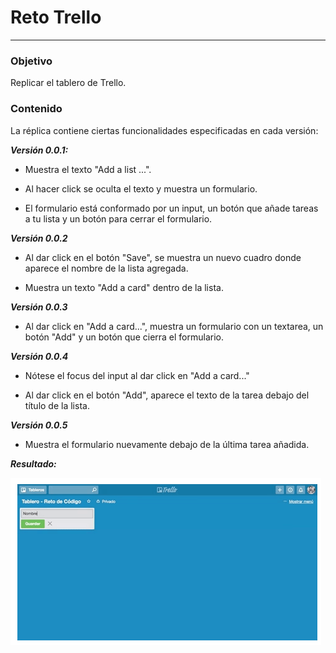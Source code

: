 # **Reto Trello**
-----

### **Objetivo**

Replicar el tablero de Trello.

### **Contenido**

La réplica contiene ciertas funcionalidades especificadas en cada versión:

***Versión 0.0.1:***  

- Muestra el texto "Add a list ...".

- Al hacer click se oculta el texto y muestra un formulario.

- El formulario está conformado por un input, un botón que añade tareas a tu lista y un botón para cerrar el formulario.

***Versión 0.0.2***

- Al dar click en el botón "Save", se muestra un nuevo cuadro donde aparece el nombre de la lista agregada.

- Muestra un texto "Add a card" dentro de la lista.

***Versión 0.0.3***

- Al dar click en "Add a card...", muestra un formulario con un textarea, un botón "Add" y un botón que cierra el formulario.

***Versión 0.0.4***

- Nótese el focus del input al dar click en "Add a card..."

- Al dar click en el botón "Add", aparece el texto de la tarea debajo del título de la lista.

***Versión 0.0.5***

- Muestra el formulario nuevamente debajo de la última tarea añadida.

***_Resultado:_*** 

![trello](assets/images/trellotab.png)
